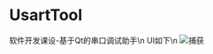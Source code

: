 # UsartTool
软件开发课设-基于Qt的串口调试助手\n
UI如下\n
![捕获](https://user-images.githubusercontent.com/108065213/175773076-3d87fb1f-0324-48db-a634-b90e19262c69.PNG)
